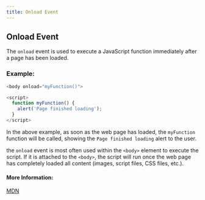 ```yaml
---
title: Onload Event
---
```

## Onload Event
The `onload` event is used to execute a JavaScript function immediately after a page has been loaded.

### Example:
```javascript
<body onload="myFunction()">

<script>
  function myFunction() {
    alert('Page finished loading');
  }
</script>
```

In the above example, as soon as the web page has loaded, the `myFunction` function will be called, showing the `Page finished loading` alert to the user.

the `onload` event is most often used within the `<body>` element to execute the script. If it is attached to the `<body>`, the script will run once the web page has completely loaded all content (images, script files, CSS files, etc.).

#### More Information:

<a href='https://developer.mozilla.org/en-US/docs/Web/API/GlobalEventHandlers/onload' target='_blank' rel='nofollow'>MDN</a>
